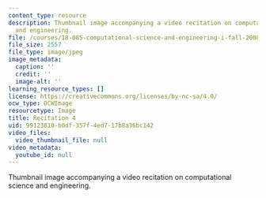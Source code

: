 ```yaml
---
content_type: resource
description: Thumbnail image accompanying a video recitation on computational science
  and engineering.
file: /courses/18-085-computational-science-and-engineering-i-fall-2008/99123810b0df357f4ed717b8a36bc142_r4.jpg
file_size: 2557
file_type: image/jpeg
image_metadata:
  caption: ''
  credit: ''
  image-alt: ''
learning_resource_types: []
license: https://creativecommons.org/licenses/by-nc-sa/4.0/
ocw_type: OCWImage
resourcetype: Image
title: Recitation 4
uid: 99123810-b0df-357f-4ed7-17b8a36bc142
video_files:
  video_thumbnail_file: null
video_metadata:
  youtube_id: null
---
```

Thumbnail image accompanying a video recitation on computational science and engineering.